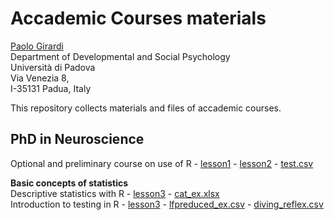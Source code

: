 Accademic Courses materials
=====================================================================================

[Paolo Girardi](mailto://paolo.girardi@unipd.it)  
     Department of Developmental and Social Psychology  
     Università di Padova  
     Via Venezia 8,  
     I-35131 Padua, Italy   

This repository collects materials and files of accademic courses.

PhD in Neuroscience
--------

Optional and preliminary course on use of R - [lesson1](https://github.com/Paolin83/Courses/blob/main/Phd_neuroscience/lesson1.pdf) - [lesson2](https://github.com/Paolin83/Courses/blob/main/Phd_neuroscience/lesson2.pdf) - [test.csv](https://github.com/Paolin83/Courses/blob/main/Phd_neuroscience/test.csv)  

**Basic concepts of statistics**  
Descriptive statistics with R - [lesson3](https://github.com/Paolin83/Courses/blob/main/Phd_neuroscience/lesson3.pdf) - [cat_ex.xlsx](https://github.com/Paolin83/Courses/blob/main/Phd_neuroscience/cat_ex.xlsx)  
Introduction to testing in R - [lesson3](https://github.com/Paolin83/Courses/blob/main/Phd_neuroscience/lesson4.pdf) - [lfpreduced_ex.csv](https://github.com/Paolin83/Courses/blob/main/Phd_neuroscience/lfpreduced_ex.csv) - [diving_reflex.csv](https://github.com/Paolin83/Courses/blob/main/Phd_neuroscience/diving_reflex.csv)  


